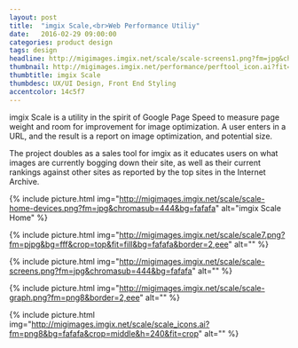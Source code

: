 ```yaml
---
layout: post
title:  "imgix Scale,<br>Web Performance Utiliy"
date:   2016-02-29 09:00:00
categories: product design
tags: design
headline: http://migimages.imgix.net/scale/scale-screens1.png?fm=jpg&chromasub=444&bg=fafafa
thumbnail: http://migimages.imgix.net/performance/perftool_icon.ai?fit=crop&page=1&colorquant=128&fm=png8&bg=14C5F7
thumbtitle: imgix Scale 
thumbdesc: UX/UI Design, Front End Styling
accentcolor: 14c5f7
---
```


<section>
<p>imgix Scale is a utility in the spirit of Google Page Speed to measure page weight and room for improvement for image optimization. A user enters in a URL, and the result is a report on image optimization, and potential size.</p>
<p>The project doubles as a sales tool for imgix as it educates users on what images are currently bogging down their site, as well as their current rankings against other sites as reported by the top sites in the Internet Archive.</p>

</section>

{% include picture.html img="http://migimages.imgix.net/scale/scale-home-devices.png?fm=jpg&chromasub=444&bg=fafafa" alt="imgix Scale Home" %}

{% include picture.html img="http://migimages.imgix.net/scale/scale7.png?fm=pjpg&bg=fff&crop=top&fit=fill&bg=fafafa&border=2,eee" alt="" %}

{% include picture.html img="http://migimages.imgix.net/scale/scale-screens.png?fm=jpg&chromasub=444&bg=fafafa" alt="" %}

{% include picture.html img="http://migimages.imgix.net/scale/scale-graph.png?fm=png8&border=2,eee" alt="" %}

{% include picture.html img="http://migimages.imgix.net/scale/scale_icons.ai?fm=png8&bg=fafafa&crop=middle&h=240&fit=crop" alt="" %}

